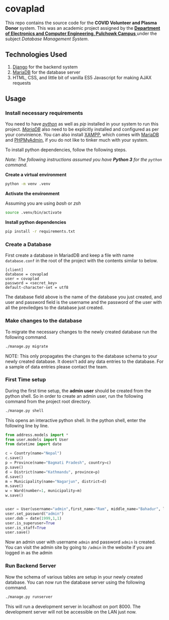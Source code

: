 # covaplad

This repo contains the source code for the **COVID Volunteer and Plasma Donor** system. This was an academic project assigned by the [**Department of Electronics and Computer Engineering, Pulchowk Campus** ](http://doece.pcampus.edu.np/) under the subject _Database Management System_.

## Technologies Used

1. [Django](https://www.djangoproject.com/) for the backend system
2. [MariaDB](https://mariadb.org/) for the database server
3. HTML, CSS, and little bit of vanilla ES5 Javascript for making AJAX requests

## Usage

### Install necessary requirements

You need to have [_python_](https://www.python.org/) as well as _pip_ installed in your system to run this project. [_MariaDB_](https://mariadb.org/) also need to be explicitly installed and configured as per your convinience. You can also install [XAMPP](https://www.apachefriends.org/index.html), which comes with [MariaDB](https://mariadb.org/) and [PHPMyAdmin](https://www.phpmyadmin.net/), if you do not like to tinker much with your system.

To install python dependencies, follow the following steps.

_Note: The following instructions assumed you have **Python 3** for the `python` command._

**Create a virtual environment**

```sh
python -m venv .venv
```

**Activate the environment**

Assuming you are using _bash_ or _zsh_

```sh
source .venv/bin/activate
```

**Install python dependencies**

```sh
pip install -r requirements.txt
```

### Create a Database

First create a database in MariadDB and keep a file with name `database.conf` in the root of the project with the contents similar to below.

```
[client]
database = covaplad
user = covaplad
password = <secret_key>
default-character-set = utf8
```

The database field above is the name of the database you just created, and user and password field is the username and the password of the user with all the previledges to the database just created.

### Make changes to the database

To migrate the necessary changes to the newly created database run the following command.

```sh
./manage.py migrate
```

NOTE: This only propagates the changes to the database schema to your newly created database. It doesn't add any data entries to the database. For a sample of data entries please contact the team.

### First Time setup
During the first time setup, the **admin user** should be created from the python shell. So in order to create an admin user, run the following command from the project root directory.

```sh
./manage.py shell
```

This opens an interactive python shell. In the python shell, enter the following line by line.

```python
from address.models import *
from user.models import User
from datetime import date

c = Country(name="Nepal")
c.save()
p = Province(name="Bagmati Pradesh", country=c)
p.save()
d = District(name="Kathmandu", province=p)
d.save()
m = Municipality(name="Nagarjun", district=d)
m.save()
w = Ward(number=1, municipality=m)
w.save()


user = User(username="admin",first_name="Ram", middle_name="Bahadur", last_name="Thami", email="admin@covaplad.com", phone_number=9860807667,gender="M", temporary_address=w, permanent_address=w)
user.set_password("admin")
user.dob = date(1999,1,1)
user.is_superuser=True
user.is_staff=True
user.save()
```

Now an admin user with username `admin` and password `admin` is created. You can visit the admin site by going to `/admin` in the website if you are logged in as the admin

### Run Backend Server

Now the schema of various tables are setup in your newly created database. You can now run the database server using the following command.

```sh
./manage.py runserver
```

This will run a development server in localhost on port 8000. The development server will not be accessible on the LAN just now.
